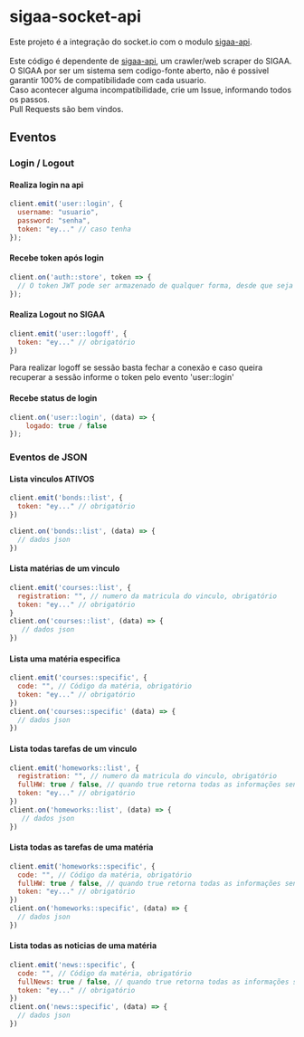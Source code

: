 # sigaa-socket-api
Este projeto é a integração do socket.io com o modulo [sigaa-api](https://github.com/GeovaneSchmitz/sigaa-api). <br><br>
Este código é dependente de [sigaa-api](https://github.com/GeovaneSchmitz/sigaa-api), um crawler/web scraper do SIGAA.<br>
O SIGAA por ser um sistema sem codigo-fonte aberto, não é possivel garantir 100% de compatibilidade com cada usuario.<br>
Caso acontecer alguma incompatibilidade, crie um Issue, informando todos os passos.<br>
Pull Requests são bem vindos. <br>

## Eventos
### Login / Logout
#### Realiza login na api
```js
client.emit('user::login', {
  username: "usuario",
  password: "senha",
  token: "ey..." // caso tenha
});
```
#### Recebe token após login
```js
client.on('auth::store', token => {
  // O token JWT pode ser armazenado de qualquer forma, desde que seja enviado a cada evento
});
```
#### Realiza Logout no SIGAA
```js
client.emit('user::logoff', {
  token: "ey..." // obrigatório
})
```
Para realizar logoff se sessão basta fechar a conexão e caso queira recuperar a sessão informe o token pelo evento 'user::login'

#### Recebe status de login
```js
client.on('user::login', (data) => {
    logado: true / false
});
```

### Eventos de JSON
#### Lista vinculos ATIVOS
```js
client.emit('bonds::list', {
  token: "ey..." // obrigatório
})

client.on('bonds::list', (data) => {
  // dados json
})

```
#### Lista matérias de um vinculo
```js
client.emit('courses::list', {
  registration: "", // numero da matricula do vinculo, obrigatório
  token: "ey..." // obrigatório
}
client.on('courses::list', (data) => {
   // dados json
})
```
#### Lista uma matéria especifica
```js
client.emit('courses::specific', {
  code: "", // Código da matéria, obrigatório
  token: "ey..." // obrigatório
})
client.on('courses::specific' (data) => {
  // dados json
})
```
#### Lista todas tarefas de um vinculo
```js
client.emit('homeworks::list', {
  registration: "", // numero da matricula do vinculo, obrigatório
  fullHW: true / false, // quando true retorna todas as informações sendo mais devagar, quando false retorna somente titulo e datas
  token: "ey..." // obrigatório
})
client.on('homeworks::list', (data) => {
   // dados json
})
```
#### Lista todas as tarefas de uma matéria
```js
client.emit('homeworks::specific', {
  code: "", // Código da matéria, obrigatório
  fullHW: true / false, // quando true retorna todas as informações sendo mais devagar, quando false retorna somente titulo e datas
  token: "ey..." // obrigatório
})
client.on('homeworks::specific', (data) => {
  // dados json
})
```

#### Lista todas as noticias de uma matéria
```js
client.emit('news::specific', {
  code: "", // Código da matéria, obrigatório
  fullNews: true / false, // quando true retorna todas as informações sendo mais devagar, quando false retorna somente titulo e id sem datas
  token: "ey..." // obrigatório
})
client.on('news::specific', (data) => {
  // dados json
})
